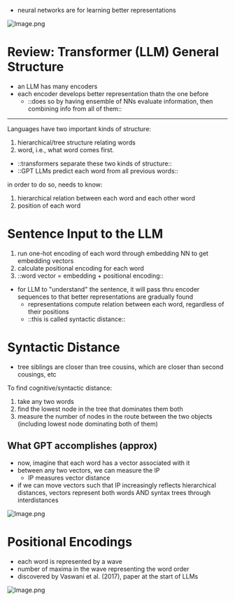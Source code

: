 - neural networks are for learning better representations

![Image.png](Lecture%2019.assets/Image.png)

# Review: Transformer (LLM) General Structure

- an LLM has many encoders
- each encoder develops better representation thatn the one before
   - ::does so by having ensemble of NNs evaluate information, then combining info from all of them::

---

Languages have two important kinds of structure:

1. hierarchical/tree structure relating words
2. word, i.e., what word comes first.
- ::transformers separate these two kinds of structure::
- ::GPT LLMs predict each word from all previous words::

in order to do so, needs to know:

1. hierarchical relation between each word and each other word
2. position of each word

# Sentence Input to the LLM

1. run one-hot encoding of each word through embedding NN to get embedding vectors
2. calculate positional encoding for each word
3. ::word vector = embedding + positional encoding::
- for LLM to "understand" the sentence, it will pass thru encoder sequences to that better representations are gradually found
   - representations compute relation between each word, regardless of their positions
   - ::this is called syntactic distance::

# Syntactic Distance

- tree siblings are closer than tree cousins, which are closer than second cousings, etc

To find cognitive/syntactic distance:

1. take any two words
2. find the lowest node in the tree that dominates them both
3. measure the number of nodes in the route between the two objects (including lowest node dominating both of them)

## What GPT accomplishes (approx)

- now, imagine that each word has a vector associated with it
- between any two vectors, we can measure the IP
   - IP measures vector distance
- if we can move vectors such that IP increasingly reflects hierarchical distances, vectors represent both words AND syntax trees through interdistances

![Image.png](Lecture%2019.assets/Image%20(2).png)

# Positional Encodings

- each word is represented by a wave
- number of maxima in the wave representing the word order
- discovered by Vaswani et al. (2017), paper at the start of LLMs

![Image.png](Lecture%2019.assets/Image%20(3).png)

